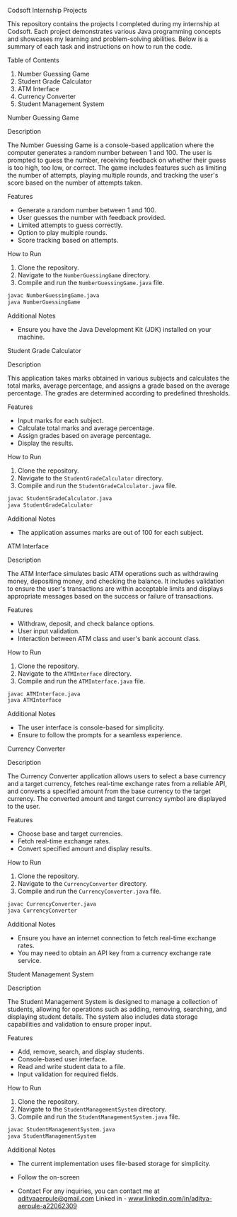 Codsoft Internship Projects

This repository contains the projects I completed during my internship at Codsoft. Each project demonstrates various Java programming concepts and showcases my learning and problem-solving abilities. Below is a summary of each task and instructions on how to run the code.

Table of Contents

1. Number Guessing Game
2. Student Grade Calculator
3. ATM Interface
4. Currency Converter
5. Student Management System

Number Guessing Game

Description

The Number Guessing Game is a console-based application where the computer generates a random number between 1 and 100. The user is prompted to guess the number, receiving feedback on whether their guess is too high, too low, or correct. The game includes features such as limiting the number of attempts, playing multiple rounds, and tracking the user's score based on the number of attempts taken.

Features

* Generate a random number between 1 and 100.
* User guesses the number with feedback provided.
* Limited attempts to guess correctly.
* Option to play multiple rounds.
* Score tracking based on attempts.

How to Run

1. Clone the repository.
2. Navigate to the `NumberGuessingGame` directory.
3. Compile and run the `NumberGuessingGame.java` file.

```bash
javac NumberGuessingGame.java
java NumberGuessingGame
```

Additional Notes

* Ensure you have the Java Development Kit (JDK) installed on your machine.

Student Grade Calculator

Description

This application takes marks obtained in various subjects and calculates the total marks, average percentage, and assigns a grade based on the average percentage. The grades are determined according to predefined thresholds.

Features

* Input marks for each subject.
* Calculate total marks and average percentage.
* Assign grades based on average percentage.
* Display the results.

How to Run

1. Clone the repository.
2. Navigate to the `StudentGradeCalculator` directory.
3. Compile and run the `StudentGradeCalculator.java` file.

```bash
javac StudentGradeCalculator.java
java StudentGradeCalculator
```

Additional Notes

* The application assumes marks are out of 100 for each subject.

ATM Interface

Description

The ATM Interface simulates basic ATM operations such as withdrawing money, depositing money, and checking the balance. It includes validation to ensure the user's transactions are within acceptable limits and displays appropriate messages based on the success or failure of transactions.

Features

* Withdraw, deposit, and check balance options.
* User input validation.
* Interaction between ATM class and user's bank account class.

How to Run

1. Clone the repository.
2. Navigate to the `ATMInterface` directory.
3. Compile and run the `ATMInterface.java` file.

```bash
javac ATMInterface.java
java ATMInterface
```

Additional Notes

* The user interface is console-based for simplicity.
* Ensure to follow the prompts for a seamless experience.

Currency Converter

Description

The Currency Converter application allows users to select a base currency and a target currency, fetches real-time exchange rates from a reliable API, and converts a specified amount from the base currency to the target currency. The converted amount and target currency symbol are displayed to the user.

Features

* Choose base and target currencies.
* Fetch real-time exchange rates.
* Convert specified amount and display results.

How to Run

1. Clone the repository.
2. Navigate to the `CurrencyConverter` directory.
3. Compile and run the `CurrencyConverter.java` file.

```bash
javac CurrencyConverter.java
java CurrencyConverter
```

Additional Notes

* Ensure you have an internet connection to fetch real-time exchange rates.
* You may need to obtain an API key from a currency exchange rate service.

Student Management System

Description

The Student Management System is designed to manage a collection of students, allowing for operations such as adding, removing, searching, and displaying student details. The system also includes data storage capabilities and validation to ensure proper input.

Features

* Add, remove, search, and display students.
* Console-based user interface.
* Read and write student data to a file.
* Input validation for required fields.

How to Run

1. Clone the repository.
2. Navigate to the `StudentManagementSystem` directory.
3. Compile and run the `StudentManagementSystem.java` file.

```bash
javac StudentManagementSystem.java
java StudentManagementSystem
```

Additional Notes

* The current implementation uses file-based storage for simplicity.
* Follow the on-screen

* Contact
For any inquiries, you can contact me at adityaaerpule@gmail.com
Linked in - www.linkedin.com/in/aditya-aerpule-a22062309
